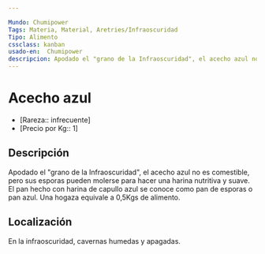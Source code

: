 ```yaml
---

Mundo: Chumipower
Tags: Materia, Material, Aretries/Infraoscuridad
Tipo: Alimento
cssclass: kanban
usado-en:  Chumipower
descripcion: Apodado el "grano de la Infraoscuridad", el acecho azul no es comestible, pero sus esporas pueden molerse para hacer una harina nutritiva y suave. El pan hecho con harina de capullo azul se conoce como pan de esporas o pan azul. Una hogaza equivale a 0,5Kgs  de alimento.
---
```

# Acecho azul
- [Rareza:: infrecuente]
- [Precio por Kg:: 1]
## Descripción
Apodado el "grano de la Infraoscuridad", el acecho azul no es comestible, pero sus esporas pueden molerse para hacer una harina nutritiva y suave. El pan hecho con harina de capullo azul se conoce como pan de esporas o pan azul. Una hogaza equivale a 0,5Kgs  de alimento.

## Localización
En la infraoscuridad, cavernas humedas y apagadas.